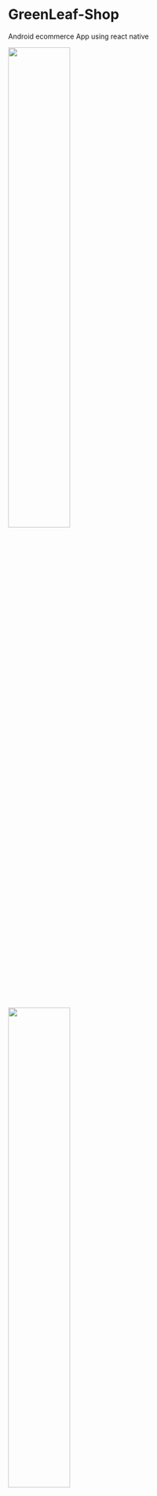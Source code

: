# GreenLeaf-Shop
Android ecommerce App using react native



<img src="https://user-images.githubusercontent.com/50916200/202895624-dfaf1622-09bd-46a0-b051-34c9ae4a42c5" width="50%" />
<img src="https://user-images.githubusercontent.com/50916200/202895637-ba20ca39-987a-4463-9b3e-bc50a2fbc634.jpg" width="50%" />
<img src="https://user-images.githubusercontent.com/50916200/202895641-af28da39-fe7d-4fe6-844d-fd9c934df437.jpg" width="50%" />
